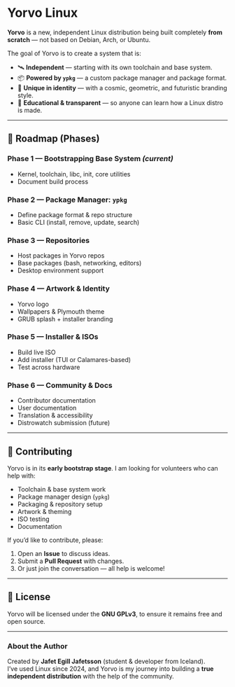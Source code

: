 # Yorvo Linux

**Yorvo** is a new, independent Linux distribution being built completely **from scratch** — not based on Debian, Arch, or Ubuntu.  

The goal of Yorvo is to create a system that is:  
- 🛰 **Independent** — starting with its own toolchain and base system.  
- 📦 **Powered by `ypkg`** — a custom package manager and package format.  
- 🌌 **Unique in identity** — with a cosmic, geometric, and futuristic branding style.  
- 📖 **Educational & transparent** — so anyone can learn how a Linux distro is made.  

---

## 📌 Roadmap (Phases)

### Phase 1 — Bootstrapping Base System *(current)*
- Kernel, toolchain, libc, init, core utilities  
- Document build process  

### Phase 2 — Package Manager: `ypkg`
- Define package format & repo structure  
- Basic CLI (install, remove, update, search)  

### Phase 3 — Repositories
- Host packages in Yorvo repos  
- Base packages (bash, networking, editors)  
- Desktop environment support  

### Phase 4 — Artwork & Identity
- Yorvo logo  
- Wallpapers & Plymouth theme  
- GRUB splash + installer branding  

### Phase 5 — Installer & ISOs
- Build live ISO  
- Add installer (TUI or Calamares-based)  
- Test across hardware  

### Phase 6 — Community & Docs
- Contributor documentation  
- User documentation  
- Translation & accessibility  
- Distrowatch submission (future)  

---

## 🚀 Contributing

Yorvo is in its **early bootstrap stage**. I am looking for volunteers who can help with:  
- Toolchain & base system work  
- Package manager design (`ypkg`)  
- Packaging & repository setup  
- Artwork & theming  
- ISO testing  
- Documentation  

If you’d like to contribute, please:  
1. Open an **Issue** to discuss ideas.  
2. Submit a **Pull Request** with changes.  
3. Or just join the conversation — all help is welcome!  

---

## 📜 License
Yorvo will be licensed under the **GNU GPLv3**, to ensure it remains free and open source.  

---

### About the Author
Created by **Jafet Egill Jafetsson** (student & developer from Iceland).  
I’ve used Linux since 2024, and Yorvo is my journey into building a **true independent distribution** with the help of the community.
